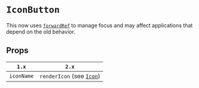 # `IconButton`

This now uses [`forwardRef`](https://reactjs.org/docs/forwarding-refs.html) to manage focus and may affect applications that depend on the old behavior.

## Props

| `1.x`      | `2.x`                                                  |
| ---------- | ------------------------------------------------------ |
| `iconName` | `renderIcon` (see [`Icon`](../Icon/migrate-to-2.x.md)) |

